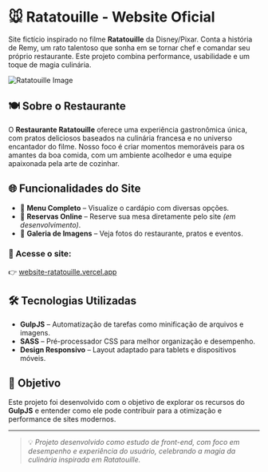 # 🐭 Ratatouille - Website Oficial
Site fictício inspirado no filme **Ratatouille** da Disney/Pixar. Conta a história de Remy, um rato talentoso que sonha em se tornar chef e comandar seu próprio restaurante. Este projeto combina performance, usabilidade e um toque de magia culinária.

![Ratatouille Image](https://giuseppinhu.github.io/portifolio/src/assets/projects/la_ratatoullie.jpeg)
## 🍽️ Sobre o Restaurante

O **Restaurante Ratatouille** oferece uma experiência gastronômica única, com pratos deliciosos baseados na culinária francesa e no universo encantador do filme. Nosso foco é criar momentos memoráveis para os amantes da boa comida, com um ambiente acolhedor e uma equipe apaixonada pela arte de cozinhar.

## 🌐 Funcionalidades do Site

- 📖 **Menu Completo** – Visualize o cardápio com diversas opções.
- 📅 **Reservas Online** – Reserve sua mesa diretamente pelo site *(em desenvolvimento)*.
- 📸 **Galeria de Imagens** – Veja fotos do restaurante, pratos e eventos.

### 🔗 Acesse o site:

👉 [website-ratatouille.vercel.app](https://website-ratatouille.vercel.app)

## 🛠️ Tecnologias Utilizadas

- **GulpJS** – Automatização de tarefas como minificação de arquivos e imagens.
- **SASS** – Pré-processador CSS para melhor organização e desempenho.
- **Design Responsivo** – Layout adaptado para tablets e dispositivos móveis.

## 🎯 Objetivo

Este projeto foi desenvolvido com o objetivo de explorar os recursos do **GulpJS** e entender como ele pode contribuir para a otimização e performance de sites modernos.

---

> 💡 *Projeto desenvolvido como estudo de front-end, com foco em desempenho e experiência do usuário, celebrando a magia da culinária inspirada em Ratatouille.*

